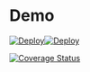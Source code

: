 Demo                                                 
========================================================================================

[![Deploy](http://www.aptana.com/images/promos/heroku.png)](http://github-ionic.herokuapp.com/)[![Deploy](http://www-05.ibm.com/uk/wimbledon_innovation_challenge/img/bluemix_big.png)](http://github-ionic.mybluemix.net/)

[![Coverage Status](https://img.shields.io/coveralls/sh4hin/LastFm-Ionic.svg)](https://coveralls.io/r/sh4hin/LastFm-Ionic)
